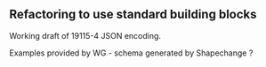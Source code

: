 ## Refactoring to use standard building blocks

Working draft of 19115-4 JSON encoding.

Examples provided by WG - schema generated by Shapechange ?